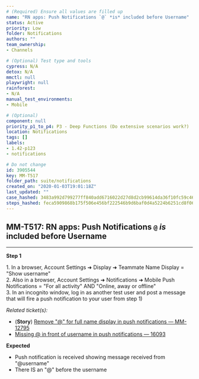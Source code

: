 ```yaml
---
# (Required) Ensure all values are filled up
name: "RN apps: Push Notifications `@` *is* included before Username"
status: Active
priority: Low
folder: Notifications
authors: ""
team_ownership: 
- Channels

# (Optional) Test type and tools
cypress: N/A
detox: N/A
mmctl: null
playwright: null
rainforest: 
- N/A
manual_test_environments: 
- Mobile

# (Optional)
component: null
priority_p1_to_p4: P3 - Deep Functions (Do extensive scenarios work?)
location: Notifications
tags: []
labels: 
- 1.42-p123
- notifications

# Do not change
id: 3905544
key: MM-T517
folder_path: suite/notifications
created_on: "2020-01-03T19:01:18Z"
last_updated: ""
case_hashed: 3483a992d799277ff840add6716022d27d8d2cb99614da36f10fc59c469618ccf84feea942a49ffafa00e45b67589bcf
steps_hashed: feca5909868b175f506e456bf222546b9d6baf0d4a5224b6251cd8f06f471864e390628e84bceb28827d622ae237d6a0
---
```


## MM-T517: RN apps: Push Notifications `@` _is_ included before Username

---

**Step 1**

1\. In a browser, Account Settings ➜ Display ➜ Teammate Name Display = "Show username"\
2\. Also in a browser, Account Settings ➜ Notifications ➜ Mobile Push Notifications = "For all activity" AND "Online, away or offline"\
3\. In an incognito window, log in as another test user and post a message that will fire a push notification to your user from step 1)

_Related ticket(s):_

- (**Story**) [Remove "@" for full name display in push notifications — MM-12795](http://MMTHTTPS%3A//MATTERMOST.ATLASSIAN.NET/BROWSE/MM-12795)
- [Missing @ in front of username in push notifications — 16093](HTTPS://MATTERMOST.ATLASSIAN.NET/BROWSE/MM-16093)

**Expected**

- Push notification is received showing message received from "@username"
- There IS an "@" before the username
